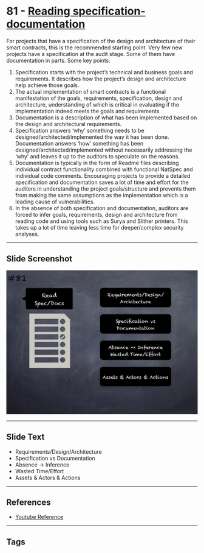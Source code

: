 
# 81 - [Reading specification-documentation](./Reading%20specification-documentation.md)

For projects that have a specification of the design and architecture of their smart contracts, this is the recommended starting point. Very few new projects have a specification at the audit stage. Some of them have documentation in parts. Some key points:
1. Specification starts with the project’s technical and business goals and requirements. It describes how the project’s design and architecture help achieve those goals.
2. The actual implementation of smart contracts is a functional manifestation of the goals, requirements, specification, design and architecture, understanding of which is critical in evaluating if the implementation indeed meets the goals and requirements
3. Documentation is a description of what has been implemented based on the design and architectural requirements.
4. Specification answers ‘why’ something needs to be designed/architected/implemented the way it has been done. Documentation answers ‘how’ something has been designed/architected/implemented without necessarily addressing the ‘why’ and leaves it up to the auditors to speculate on the reasons.
5. Documentation is typically in the form of Readme files describing individual contract functionality combined with functional NatSpec and individual code comments. Encouraging projects to provide a detailed specification and documentation saves a lot of time and effort for the auditors in understanding the project goals/structure and prevents them from making the same assumptions as the implementation which is a leading cause of vulnerabilities.
6. In the absence of both specification and documentation, auditors are forced to infer goals, requirements, design and architecture from reading code and using tools such as Surya and Slither printers. This takes up a lot of time leaving less time for deeper/complex security analyses.
___
## Slide Screenshot
![081.jpg](../../images/6.%20Audit%20Techniques%20and%20Tools%20101/081.jpg)
___
## Slide Text
- Requirements/Design/Architecture
- Specification vs Documentation
- Absence -> Inference
- Wasted Time/Effort
- Assets & Actors & Actions
___
## References
- [Youtube Reference](https://youtu.be/dgITqd3mkDk)
___
## Tags
